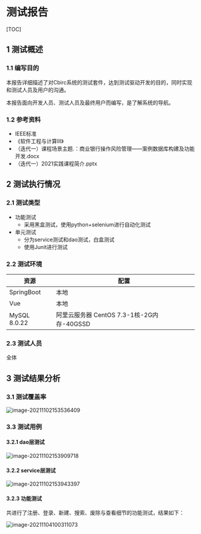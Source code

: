 # 测试报告

[TOC]

## 1 测试概述

### 1.1 编写目的

本报告详细描述了对Cbirc系统的测试套件，达到测试驱动开发的目的，同时实现和测试人员及用户的沟通。

本报告面向开发人员、测试人员及最终用户而编写，是了解系统的导航。

### 1.2 参考资料

* IEEE标准 
* 《软件工程与计算III》 
* （迭代一）课程场景主题.：商业银行操作风险管理——案例数据库构建及功能开发.docx
* （迭代一）2021实践课程简介.pptx

## 2 测试执行情况

### 2.1 测试类型

* 功能测试
	* 采用黑盒测试，使用python+selenium进行自动化测试
* 单元测试
	* 分为service测试和dao测试，白盒测试
	* 使用Junit进行测试

### 2.2 测试环境

| 资源         | 配置                                      |
| ------------ | ----------------------------------------- |
| SpringBoot   | 本地                                      |
| Vue          | 本地                                      |
| MySQL 8.0.22 | 阿里云服务器 CentOS 7.3-1核-2G内存-40GSSD |

### 2.3 测试人员

全体

## 3 测试结果分析

### 3.1 测试覆盖率

![image-20211102153536409](https://cyzblog.oss-cn-beijing.aliyuncs.com/img/image-20211102153536409.png)

### 3.3 测试用例

#### 3.2.1 dao层测试

![image-20211102153909718](https://cyzblog.oss-cn-beijing.aliyuncs.com/img/image-20211102153909718.png)

#### 3.2.2 service层测试

![image-20211102153943397](https://cyzblog.oss-cn-beijing.aliyuncs.com/img/image-20211102153943397.png)

#### 3.2.3 功能测试

共进行了注册、登录、新建、搜索、废除与查看细节的功能测试，结果如下：

![image-20211104100311073](https://cbirc-pi.oss-cn-shanghai.aliyuncs.com/img/image-20211104100311073.png)